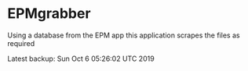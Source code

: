 # EPMgrabber
Using a database from the EPM app this application scrapes the files as required


Latest backup: Sun Oct 6 05:26:02 UTC 2019
